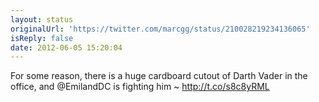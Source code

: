 ```yaml
---
layout: status
originalUrl: 'https://twitter.com/marcgg/status/210028219234136065'
isReply: false
date: 2012-06-05 15:20:04
---
```


For some reason, there is a huge cardboard cutout of Darth Vader in the office, and @EmilandDC is fighting him ~ http://t.co/s8c8yRML
